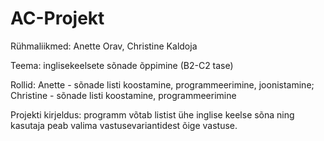 # AC-Projekt
Rühmaliikmed: Anette Orav, Christine Kaldoja

Teema: inglisekeelsete sõnade õppimine (B2-C2 tase) 

Rollid: Anette - sõnade listi koostamine, programmeerimine, joonistamine;
        Christine - sõnade listi koostamine, programmeerimine

Projekti kirjeldus: programm võtab listist ühe inglise keelse sõna ning kasutaja peab valima vastusevariantidest õige vastuse.
